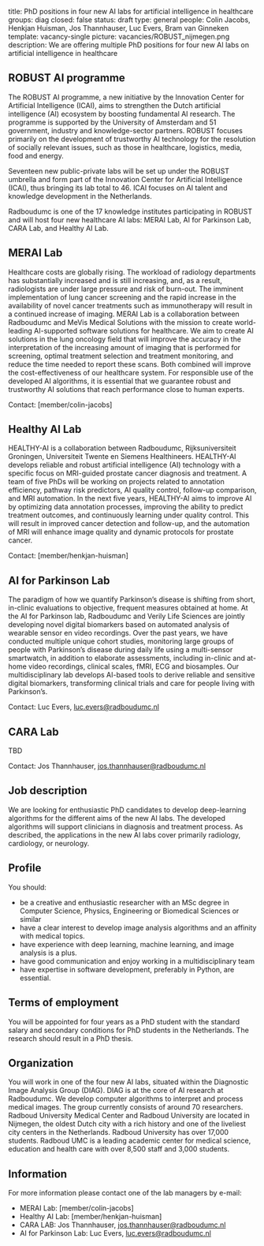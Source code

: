 title: PhD positions in four new AI labs for artificial intelligence in healthcare
groups: diag
closed: false
status: draft
type: general 
people: Colin Jacobs, Henkjan Huisman, Jos Thannhauser, Luc Evers, Bram van Ginneken
template: vacancy-single
picture: vacancies/ROBUST_nijmegen.png
description: We are offering multiple PhD positions for four new AI labs on artificial intelligence in healthcare

## ROBUST AI programme
The ROBUST AI programme, a new initiative by the Innovation Center for Artificial Intelligence (ICAI), aims to strengthen the Dutch artificial intelligence (AI) ecosystem by boosting fundamental AI research. The programme is supported by the University of Amsterdam and 51 government, industry and knowledge-sector partners. ROBUST focuses primarily on the development of trustworthy AI technology for the resolution of socially relevant issues, such as those in healthcare, logistics, media, food and energy.

Seventeen new public-private labs will be set up under the ROBUST umbrella and form part of the Innovation Center for Artificial Intelligence (ICAI), thus bringing its lab total to 46. ICAI focuses on AI talent and knowledge development in the Netherlands.

Radboudumc is one of the 17 knowledge institutes participating in ROBUST and will host four new healthcare AI labs: MERAI Lab, AI for Parkinson Lab, CARA Lab, and Healthy AI Lab.

## MERAI Lab
Healthcare costs are globally rising. The workload of radiology departments has substantially increased and is still increasing, and, as a result, radiologists are under large pressure and risk of burn-out. The
imminent implementation of lung cancer screening and the rapid increase in the availability of novel cancer treatments such as immunotherapy will result in a continued increase of imaging. MERAI Lab is a collaboration between Radboudumc and MeVis Medical Solutions with the mission to create world-leading AI-supported software solutions for healthcare.  We aim to create AI solutions in the lung oncology field that will improve the accuracy in the interpretation of the increasing amount of imaging that is performed for screening, optimal treatment selection and treatment monitoring, and reduce the time needed to report these scans. Both combined will improve the cost-effectiveness of our healthcare system. For responsible use of the developed AI algorithms, it is essential that we guarantee robust and trustworthy AI solutions that reach performance close to human experts.

Contact: [member/colin-jacobs]

## Healthy AI Lab
HEALTHY-AI is a collaboration between Radboudumc, Rijksuniversiteit Groningen, Universiteit Twente en Siemens Healthineers. HEALTHY-AI develops reliable and robust artificial intelligence (AI) technology with a specific focus on MRI-guided prostate cancer diagnosis and treatment. A team of five PhDs will be working on projects related to annotation efficiency, pathway risk predictors, AI quality control, follow-up comparison, and MRI automation. In the next five years, HEALTHY-AI aims to improve AI by optimizing data annotation processes, improving the ability to predict treatment outcomes, and continuously learning under quality control. This will result in improved cancer detection and follow-up, and the automation of MRI will enhance image quality and dynamic protocols for prostate cancer.

Contact: [member/henkjan-huisman]

## AI for Parkinson Lab
The paradigm of how we quantify Parkinson’s disease is shifting from short, in-clinic evaluations to objective, frequent measures obtained at home. At the AI for Parkinson lab, Radboudumc and Verily Life Sciences are jointly developing novel digital biomarkers based on automated analysis of wearable sensor en video recordings. Over the past years, we have conducted multiple unique cohort studies, monitoring large groups of people with Parkinson’s disease during daily life using a multi-sensor smartwatch, in addition to elaborate assessments, including in-clinic and at-home video recordings, clinical scales, fMRI, ECG and biosamples. Our multidisciplinary lab develops AI-based tools to derive reliable and sensitive digital biomarkers, transforming clinical trials and care for people living with Parkinson’s. 

Contact: Luc Evers, luc.evers@radboudumc.nl

## CARA Lab
TBD

Contact: Jos Thannhauser, jos.thannhauser@radboudumc.nl


## Job description
We are looking for enthusiastic PhD candidates to develop deep-learning algorithms for the different aims of the new AI labs. The developed algorithms will support clinicians in diagnosis and treatment process. As described, the applications in the new AI labs cover primarily radiology, cardiology, or neurology.

## Profile
You should:

* be a creative and enthusiastic researcher with an MSc degree in Computer Science, Physics, Engineering or Biomedical Sciences or similar
* have a clear interest to develop image analysis algorithms and an affinity with medical topics. 
* have experience with deep learning, machine learning, and image analysis is a plus. 
* have good communication and enjoy working in a multidisciplinary team
* have expertise in software development, preferably in Python, are essential.

## Terms of employment
You will be appointed for four years as a PhD student with the standard salary and secondary conditions for PhD students in the Netherlands. The research should result in a PhD thesis.

## Organization
You will work in one of the four new AI labs, situated within the Diagnostic Image Analysis Group (DIAG). DIAG is at the core of AI research at Radboudumc. We develop computer algorithms to interpret and process medical images. The group currently consists of around 70 researchers. Radboud University Medical Center and Radboud University are located in Nijmegen, the oldest Dutch city with a rich history and one of the liveliest city centers in the Netherlands. Radboud University has over 17,000 students. Radboud UMC is a leading academic center for medical science, education and health care with over 8,500 staff and 3,000 students.

## Information
For more information please contact one of the lab managers by e-mail:

* MERAI Lab: [member/colin-jacobs]
* Healthy AI Lab: [member/henkjan-huisman]
* CARA LAB: Jos Thannhauser, jos.thannhauser@radboudumc.nl
* AI for Parkinson Lab: Luc Evers, luc.evers@radboudumc.nl
